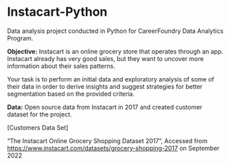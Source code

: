 # Instacart-Python
Data analysis project conducted in Python for CareerFoundry Data Analytics Program.

**Objective:**
Instacart is an online grocery store that operates through an app. Instacart already has very good sales, but they want to uncover more information about their sales patterns.

Your task is to perform an initial data and exploratory analysis of some of their data in order to derive insights and suggest strategies for better segmentation based on the provided criteria.

**Data:**
Open source data from Instacart in 2017 and created customer dataset for the project. 


[Customers Data Set]

“The Instacart Online Grocery Shopping Dataset 2017”, Accessed from https://www.instacart.com/datasets/grocery-shopping-2017 on September 2022
